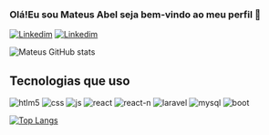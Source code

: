 ### Olá!Eu sou Mateus Abel seja bem-vindo ao meu perfil 👋

[![Linkedim](https://img.shields.io/badge/LinkedIn-0077B5?style=for-the-badge&logo=linkedin&logoColor=white)](https://www.linkedin.com/in/mateusabel?lipi=urn%3Ali%3Apage%3Ad_flagship3_profile_view_base_contact_details%3BuIOrAyKXQYabbvGrqRWAgg%3D%3D)
[![Linkedim](https://img.shields.io/badge/Facebook-1877F2?style=for-the-badge&logo=facebook&logoColor=white)](https://web.facebook.com/mateus.matero.1/)


![Mateus GitHub stats](https://github-readme-stats.vercel.app/api?username=mateus-cmd-960&show_icons=true&theme=dracula)

## Tecnologias que uso

<div style="display:inline-block">
<img alt="htlm5" src="https://img.shields.io/badge/HTML5-E34F26?style=for-the-badge&logo=html5&logoColor=white"/>
<img alt="css" src="https://img.shields.io/badge/CSS3-1572B6?style=for-the-badge&logo=css3&logoColor=white"/>
<img alt="js" src="https://img.shields.io/badge/JavaScript-323330?style=for-the-badge&logo=javascript&logoColor=F7DF1E"/>
<img alt="react" src="https://img.shields.io/badge/React-20232A?style=for-the-badge&logo=react&logoColor=61DAFB"/>
<img alt="react-n" src="https://img.shields.io/badge/React_Native-20232A?style=for-the-badge&logo=react&logoColor=61DAFB"/>
<img alt="laravel" src="https://img.shields.io/badge/Laravel-FF2D20?style=for-the-badge&logo=laravel&logoColor=white"/>
<img alt="mysql" src="https://img.shields.io/badge/MySQL-00000F?style=for-the-badge&logo=mysql&logoColor=white"/>
<img alt="boot" src="https://img.shields.io/badge/Bootstrap-563D7C?style=for-the-badge&logo=bootstrap&logoColor=white"/>
</div>

[![Top Langs](https://github-readme-stats.vercel.app/api/top-langs/?username=mateus-cmd-960&layout=compact)](https://github.com/anuraghazra/github-readme-stats)




